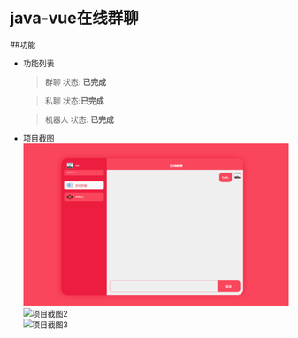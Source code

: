 # java-vue在线群聊
##功能
* 功能列表
    > 群聊 状态: **已完成**
     
    > 私聊 状态:**已完成**
    
    > 机器人 状态: **已完成**
* 项目截图
        ![项目截图1](src/main/resources/static/dist/images/1.png)    
        ![项目截图2](https://gitee.com/kindergarten__killer/kk/tree/master/src/main/resources/static/dist/images/2.png)    
        ![项目截图3](https://gitee.com/kindergarten__killer/kk/tree/master/src/main/resources/static/dist/images/3.png)    
        
    